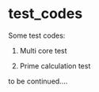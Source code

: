# test_codes

Some test codes:

1. Multi core test

2. Prime calculation test 

to be continued....
